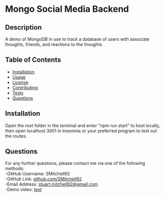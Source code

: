 # Mongo Social Media Backend


## Description

A demo of MongoDB in use to track a database of users with associate thoughts, friends, and reactions to the thoughts.

## Table of Contents

- [Installation](#installation)
- [Usage](#usage)
- [License](#license)
- [Contributing](#contributing)
- [Tests](#tests)
- [Questions](#questions)

## Installation

Open the root folder in the terminal and enter "npm run start" to host locally, then open localhost 3001 in Insomnia or your preferred program to test out the routes.

## Questions

For any further questions, please contact me via one of the following methods: <br/>
-GitHub Username: SMitchell92  <br/>
-GitHub Link: [github.com/SMitchell92](github.com/SMitchell92) <br/>
-Email Address: stuart.mitchell92@gmail.com  <br/>
-Demo video: [text](https://drive.google.com/file/d/1GJGFjbe6_0J7FDn69zgoqYheK4Uj_ikR/view?usp=sharing)